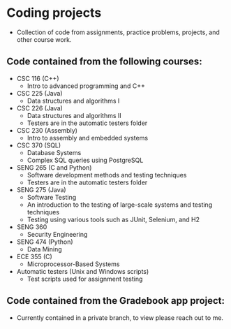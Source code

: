 # Coding projects
- Collection of code from assignments, practice problems, projects, and other course work.

## Code contained from the following courses:
- CSC 116 (C++)
  - Intro to advanced programming and C++
- CSC 225 (Java)
  - Data structures and algorithms I
- CSC 226 (Java)
  - Data structures and algorithms II
  - Testers are in the automatic testers folder
- CSC 230 (Assembly)
  - Intro to assembly and embedded systems
- CSC 370 (SQL)
  - Database Systems
  - Complex SQL queries using PostgreSQL
- SENG 265 (C and Python)
  - Software development methods and testing techniques
  - Testers are in the automatic testers folder
- SENG 275 (Java)
  - Software Testing
  - An introduction to the testing of large-scale systems and testing techniques 
  - Testing using various tools such as JUnit, Selenium, and H2
- SENG 360 
  - Security Engineering
- SENG 474 (Python)
  - Data Mining
- ECE 355 (C)
  - Microprocessor-Based Systems
- Automatic testers (Unix and Windows scripts)
  - Test scripts used for assignment testing
  
## Code contained from the Gradebook app project:
- Currently contained in a private branch, to view please reach out to me.
